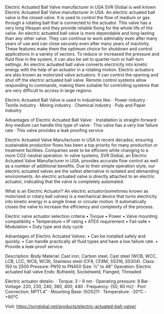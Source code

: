 Electric Actuated Ball Valve manufacturer in USA
SVR Global is well known Electric Actuated Ball Valve manufacturer in USA. An electric actuated ball valve is the closed valve. It is used to control the flow of medium or gas through a rotating ball that is connected to the actuator. This valve has a very long lifespan and they provide reliable fixing for the whole life of the valve. An electric actuated ball valve is more dependable and long-lasting than any other valve. They can continue to work admirably even after many years of use and can close securely even after many years of inactivity. These features make them the optimum choice for shutdown and control applications in a variety of sectors. To reduce or increased the pressure and fluid flow in the system, it can also be set to quarter-turn or half-turn settings.
An electric actuated ball valve converts electricity into kinetic energy with the help of an actuator in a rotating motion. Electric actuators are also known as motorized valve actuators. It can control the opening and shut off the electric actuated ball valve. Remote control systems allow responding to commands, making them suitable for controlling systems that are very difficult to access in large regions.
 
Electric Actuated Ball Valve is used in industries like:
·         Power industry
·         Textile industry
·         Mining industry
·         Chemical industry
·         Pulp and Paper industry
 
Advantages of Electric Actuated Ball Valve:
·        Installation is straight-forward
·        Any medium can handle this type of valve
·        This valve has a very low failure rate
·        This valve provides a leak proofing service
  
Electric Actuated Valve Manufacturer in USA
In recent decades, ensuring sustainable production flows has been a top priority for many production or treatment facilities. Companies seek to be efficient while changing to a more CO2-neutral operation. In valve systems, SVR Global, an Electric Actuated Valve Manufacturer in USA,  provides accurate flow control as well as a number of additional benefits. Due to their simple operation style, our electric actuated valves are the safest alternative in isolated and demanding environments.
An electric actuated valve is directly attached to an electric actuator, indicating that the valve is completely automated. 

What is an Electric Actuator?
An electric actuator(sometimes known as motorized or rotary ball valves) is a mechanical device that turns electricity into kinetic energy in a single linear or circular motion. It automatically closes the valve to increase the efficiency and complexity of the process. 

Electric valve actuator selection criteria
•	Torque
•	Power
•	Valve mounting compatibility
•	Temperature
•	IP rating
•	ATEX requirement
•	Fail-safe
•	Modulation
•	Duty type and duty cycle

Advantages of Electric Actuated Valves:
•	Can be installed safely and quickly.
•	Can handle practically all fluid types and have a low failure rate.
•	Provide a leak-proof service.

Description:
Body Material: Cast iron, Carbon steel, Cast steel (WCB, WCC, LCB, LCC, WC6, WC9), Stainless steel (CF8, CF8M, SS316, SS304).
Class: 150 to 2500
Pressure: PN10 to PN450
Size: ½” to 48”
Operation: Electric actuated ball valve
Ends: Buttweld, Socketweld, Flanged, Threaded
 
Electric actuator details-
·        Torque: 3 – 9 nm
·        Operating pressure: 8 Bar
·         Voltage: 220, 230, 240, 380, 400, 440
·         Frequency: {50, 60 Hz}
·        Port Connection: NPT1.4”
·         Mounting Base: ISO5211
·        Temperature: -20°C - +80°C
 
 Visit: https://svrglobal.net/products/electric-actuated-ball-valve/
